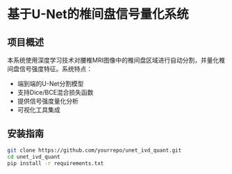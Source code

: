 # 基于U-Net的椎间盘信号量化系统

## 项目概述
本系统使用深度学习技术对腰椎MRI图像中的椎间盘区域进行自动分割，并量化椎间盘信号强度特征。系统特点：
- 端到端的U-Net分割模型
- 支持Dice/BCE混合损失函数
- 提供信号强度量化分析
- 可视化工具集成

## 安装指南
```bash
git clone https://github.com/yourrepo/unet_ivd_quant.git
cd unet_ivd_quant
pip install -r requirements.txt
